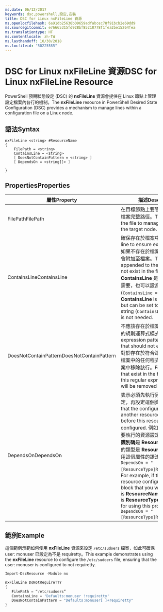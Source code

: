 ```yaml
---
ms.date: 06/12/2017
keywords: dsc,powershell,設定,安裝
title: DSC for Linux nxFileLine 資源
ms.openlocfilehash: 6a91db25638b09659adfabcec78f91bcb2e69dd9
ms.sourcegitcommit: e76665315fd928bf85210778f1fea2be15264fea
ms.translationtype: HT
ms.contentlocale: zh-TW
ms.lasthandoff: 10/30/2018
ms.locfileid: "50225585"
---
```

# <a name="dsc-for-linux-nxfileline-resource"></a><span data-ttu-id="79274-103">DSC for Linux nxFileLine 資源</span><span class="sxs-lookup"><span data-stu-id="79274-103">DSC for Linux nxFileLine Resource</span></span>

<span data-ttu-id="79274-104">PowerShell 預期狀態設定 (DSC) 的 **nxFileLine** 資源會提供在 Linux 節點上管理設定檔案內各行的機制。</span><span class="sxs-lookup"><span data-stu-id="79274-104">The **nxFileLine** resource in PowerShell Desired State Configuration (DSC) provides a mechanism to manage lines within a configuration file on a Linux node.</span></span>

## <a name="syntax"></a><span data-ttu-id="79274-105">語法</span><span class="sxs-lookup"><span data-stu-id="79274-105">Syntax</span></span>

```
nxFileLine <string> #ResourceName
{
    FilePath = <string>
    ContainsLine = <string>
    [ DoesNotContainPattern = <string> ]
    [ DependsOn = <string[]> ]

}
```

## <a name="properties"></a><span data-ttu-id="79274-106">Properties</span><span class="sxs-lookup"><span data-stu-id="79274-106">Properties</span></span>

|  <span data-ttu-id="79274-107">屬性</span><span class="sxs-lookup"><span data-stu-id="79274-107">Property</span></span> |  <span data-ttu-id="79274-108">描述</span><span class="sxs-lookup"><span data-stu-id="79274-108">Description</span></span> |
|---|---|
| <span data-ttu-id="79274-109">FilePath</span><span class="sxs-lookup"><span data-stu-id="79274-109">FilePath</span></span>| <span data-ttu-id="79274-110">在目標節點上要管理程式碼行的檔案完整路徑。</span><span class="sxs-lookup"><span data-stu-id="79274-110">The full path to the file to manage lines in on the target node.</span></span>|
| <span data-ttu-id="79274-111">ContainsLine</span><span class="sxs-lookup"><span data-stu-id="79274-111">ContainsLine</span></span>| <span data-ttu-id="79274-112">確保存在於檔案中的程式碼行。</span><span class="sxs-lookup"><span data-stu-id="79274-112">A line to ensure exists in the file.</span></span> <span data-ttu-id="79274-113">如果不存在於檔案中，這一行就會附加至檔案。</span><span class="sxs-lookup"><span data-stu-id="79274-113">This line will be appended to the file if it does not exist in the file.</span></span> <span data-ttu-id="79274-114">**ContainsLine** 是必要的，但如不需要，也可以設為空字串 (`ContainsLine = ""`)。</span><span class="sxs-lookup"><span data-stu-id="79274-114">**ContainsLine** is mandatory, but can be set to an empty string (`ContainsLine = ""`) if it is not needed.</span></span>|
| <span data-ttu-id="79274-115">DoesNotContainPattern</span><span class="sxs-lookup"><span data-stu-id="79274-115">DoesNotContainPattern</span></span>| <span data-ttu-id="79274-116">不應該存在於檔案中的程式碼行的規則運算式模式。</span><span class="sxs-lookup"><span data-stu-id="79274-116">A regular expression pattern for lines that should not exist in the file.</span></span> <span data-ttu-id="79274-117">對於存在於符合這個規則運算式檔案中的任何程式碼行，會從檔案中移除該行。</span><span class="sxs-lookup"><span data-stu-id="79274-117">For any lines that exist in the file that match this regular expression, the line will be removed from the file.</span></span>|
| <span data-ttu-id="79274-118">DependsOn</span><span class="sxs-lookup"><span data-stu-id="79274-118">DependsOn</span></span> | <span data-ttu-id="79274-119">表示必須先執行另一個資源的設定，再設定這個資源。</span><span class="sxs-lookup"><span data-stu-id="79274-119">Indicates that the configuration of another resource must run before this resource is configured.</span></span> <span data-ttu-id="79274-120">例如，如果第一個想要執行的資源設定指令碼區塊的**識別碼**是 **ResourceName**，而它的類型是 **ResourceType**，則使用這個屬性的語法就是 `DependsOn = "[ResourceType]ResourceName"`。</span><span class="sxs-lookup"><span data-stu-id="79274-120">For example, if the **ID** of the resource configuration script block that you want to run first is **ResourceName** and its type is **ResourceType**, the syntax for using this property is `DependsOn = "[ResourceType]ResourceName"`.</span></span>|

## <a name="example"></a><span data-ttu-id="79274-121">範例</span><span class="sxs-lookup"><span data-stu-id="79274-121">Example</span></span>

<span data-ttu-id="79274-122">這個範例示範如何使用 **nxFileLine** 資源來設定 `/etc/sudoers` 檔案，如此可確保 user: monuser 已設定為不是 requiretty。</span><span class="sxs-lookup"><span data-stu-id="79274-122">This example demonstrates using the **nxFileLine** resource to configure the `/etc/sudoers` file, ensuring that the user: monuser is configured to not requiretty.</span></span>

```powershell
Import-DscResource -Module nx

nxFileLine DoNotRequireTTY
{
   FilePath = “/etc/sudoers”
   ContainsLine = 'Defaults:monuser !requiretty'
   DoesNotContainPattern = "Defaults:monuser[ ]+requiretty"
}
```